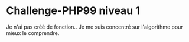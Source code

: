 # Challenge-PHP99 niveau 1
Je n'ai pas créé de fonction.. Je me suis concentré sur l'algorithme pour mieux le comprendre.
